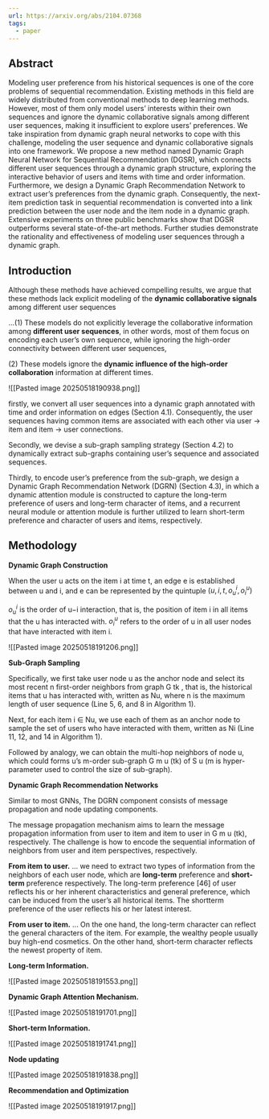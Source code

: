 ```yaml
---
url: https://arxiv.org/abs/2104.07368
tags:
  - paper
---
```

## Abstract

Modeling user preference from his historical sequences is one of the core problems of sequential recommendation. Existing methods in this field are widely distributed from conventional methods to deep learning methods. However, most of them only model users’ interests within their own sequences and ignore the dynamic collaborative signals among different user sequences, making it insufficient to explore users’ preferences. We take inspiration from dynamic graph neural networks to cope with this challenge, modeling the user sequence and dynamic collaborative signals into one framework. We propose a new method named Dynamic Graph Neural Network for Sequential Recommendation (DGSR), which connects different user sequences through a dynamic graph structure, exploring the interactive behavior of users and items with time and order information. Furthermore, we design a Dynamic Graph Recommendation Network to extract user’s preferences from the dynamic graph. Consequently, the next-item prediction task in sequential recommendation is converted into a link prediction between the user node and the item node in a dynamic graph. Extensive experiments on three public benchmarks show that DGSR outperforms several state-of-the-art methods. Further studies demonstrate the rationality and effectiveness of modeling user sequences through a dynamic graph.

## Introduction

Although these methods have achieved compelling results, we argue that these methods lack explicit modeling of the **dynamic collaborative signals** among different user sequences

...(1) These models do not explicitly leverage the collaborative information among **different user sequences**, in other words, most of them focus on encoding each user’s own sequence, while ignoring the high-order connectivity between different user sequences,

(2) These models ignore the **dynamic influence of the high-order collaboration** information at different times.

![[Pasted image 20250518190938.png]]

firstly, we convert all user sequences into a dynamic graph annotated with time and order information on edges (Section 4.1). Consequently, the user sequences having common items are associated with each other via user → item and item → user connections.

Secondly, we devise a sub-graph sampling strategy (Section 4.2) to dynamically extract sub-graphs containing user’s sequence and associated sequences.

Thirdly, to encode user’s preference from the sub-graph, we design a Dynamic Graph Recommendation Network (DGRN) (Section 4.3), in which a dynamic attention module is constructed to capture the long-term preference of users and long-term character of items, and a recurrent neural module or attention module is further utilized to learn short-term preference and character of users and items, respectively.

## Methodology

**Dynamic Graph Construction**

When the user u acts on the item i at time t, an edge e is established between u and i, and e can be represented by the quintuple $(u, i, t, o^i_u, o^u_i)$

$o^i_u$ is the order of u−i interaction, that is, the position of item i in all items that the u has interacted with. $o^u_i$ refers to the order of u in all user nodes that have interacted with item i.

![[Pasted image 20250518191206.png]]

**Sub-Graph Sampling**

Specifically, we first take user node u as the anchor node and select its most recent n first-order neighbors from graph G tk , that is, the historical items that u has interacted with, written as Nu, where n is the maximum length of user sequence (Line 5, 6, and 8 in Algorithm 1).

Next, for each item i ∈ Nu, we use each of them as an anchor node to sample the set of users who have interacted with them, written as Ni (Line 11, 12, and 14 in Algorithm 1).

Followed by analogy, we can obtain the multi-hop neighbors of node u, which could forms u’s m-order sub-graph G m u (tk) of S u (m is hyper-parameter used to control the size of sub-graph).

**Dynamic Graph Recommendation Networks**

Similar to most GNNs, The DGRN component consists of message propagation and node updating components.

The message propagation mechanism aims to learn the message propagation information from user to item and item to user in G m u (tk), respectively. The challenge is how to encode the sequential information of neighbors from user and item perspectives, respectively.

**From item to user.** ... we need to extract two types of information from the neighbors of each user node, which are **long-term** preference and **short-term** preference respectively. The long-term preference [46] of user reflects his or her inherent characteristics and general preference, which can be induced from the user’s all historical items. The shortterm preference of the user reflects his or her latest interest.

**From user to item.** ... On the one hand, the long-term character can reflect the general characters of the item. For example, the wealthy people usually buy high-end cosmetics. On the other hand, short-term character reflects the newest property of item.

**Long-term Information.**

![[Pasted image 20250518191553.png]]

**Dynamic Graph Attention Mechanism.**

![[Pasted image 20250518191701.png]]

**Short-term Information.**

![[Pasted image 20250518191741.png]]

**Node updating**

![[Pasted image 20250518191838.png]]

**Recommendation and Optimization**

![[Pasted image 20250518191917.png]]